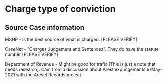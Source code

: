 # Charge type of conviction

## Source Case information
MSHP - is the best source of what is charged.
[PLEASE VERIFY]

CaseNet - "Charges Judgement and Sentences". They do have the statute number
[PLEASE VERIFY]


Department of Revenue - Might be good for trafic [This is just a note that needs research]. Cam from a discussion about Arest expungements 6-May-2021 with the Areset Records project.

